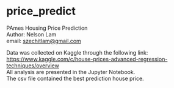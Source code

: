 # price_predict

PAmes Housing Price Prediction <br>
Author: Nelson Lam <br>
email: szechitlam@gmail.com <br>

Data was collected on Kaggle through the following link: <br>
https://www.kaggle.com/c/house-prices-advanced-regression-techniques/overview <br>
All analysis are presented in the Jupyter Notebook. <br>
The csv file contained the best prediction house price.
